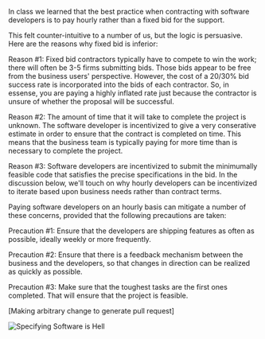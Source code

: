 In class we learned that the best practice when contracting with software developers is to pay hourly rather than a fixed bid for the support.  

This felt counter-intuitive to a number of us, but the logic is persuasive. Here are the reasons why fixed bid is inferior:

Reason #1: Fixed bid contractors typically have to compete to win the work; there will often be 3-5 firms submitting bids.  Those bids appear to be free from the business users' perspective.  However, the cost of a 20/30% bid success rate is incorporated into the bids of each contractor.  So, in essense, you are paying a highly inflated rate just because the contractor is unsure of whether the proposal will be successful.

Reason #2: The amount of time that it will take to complete the project is unknown.  The software developer is incentivized to give a very conserative estimate in order to ensure that the contract is completed on time.  This means that the business team is typically paying for more time than is necessary to complete the project. 

Reason #3: Software developers are incentivized to submit the minimumally feasible code that satisfies the precise specifications in the bid.  In the discussion below, we'll touch on why hourly developers can be incentivized to iterate based upon business needs rather than contract terms. 

Paying software developers on an hourly basis can mitigate a number of these concerns, provided that the following precautions are taken:

Precaution #1: Ensure that the developers are shipping features as often as possible, ideally weekly or more frequently. 

Precaution #2: Ensure that there is a feedback mechanism between the business and the developers, so that changes in direction can be realized as quickly as possible.

Precaution #3: Make sure that the toughest tasks are the first ones completed.  That will ensure that the project is feasible. 

[Making arbitrary change to generate pull request]

![Specifying Software is Hell](http://phigsaidwhat.com/Phigmentb/Phigment.nsf/dx/dilbert20060121046729.jpg/$file/dilbert20060121046729.jpg)
